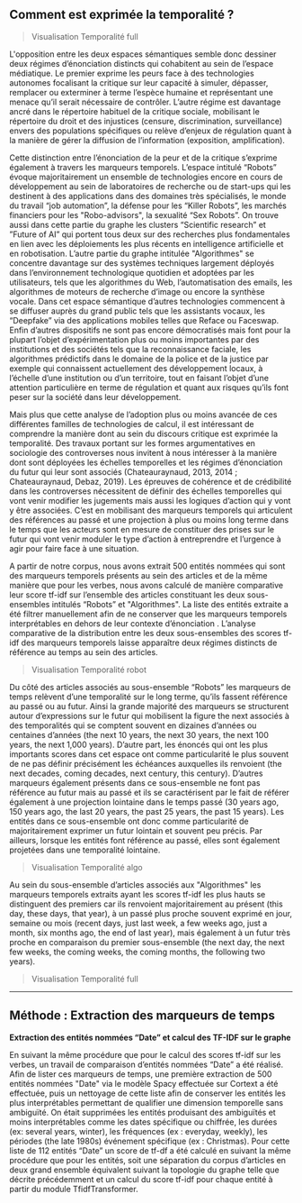 ## Comment est exprimée la temporalité ? 

>Visualisation Temporalité full

L'opposition entre les deux espaces sémantiques semble donc dessiner deux régimes d’énonciation distincts qui cohabitent au sein de l’espace médiatique. Le premier exprime les peurs face à des technologies autonomes focalisant la critique sur leur capacité à simuler, dépasser, remplacer ou exterminer à terme l’espèce humaine et représentant une menace qu’il serait nécessaire de contrôler. L’autre régime est davantage ancré dans le répertoire habituel de la critique sociale, mobilisant le répertoire du droit et des  injustices (censure, discrimination, surveillance) envers des populations spécifiques ou relève d’enjeux de régulation quant à la manière de gérer la diffusion de l’information (exposition, amplification).

Cette distinction entre l’énonciation de la peur et de la critique s’exprime également à travers les marqueurs temporels. L’espace intitulé “Robots” évoque majoritairement un ensemble de technologies encore en cours de développement au sein de laboratoires de recherche ou de start-ups qui les destinent à des applications dans des domaines très spécialisés, le monde du travail “job automation”, la défense pour les “Killer Robots”, les marchés financiers pour les "Robo-advisors", la sexualité “Sex Robots”. On trouve aussi dans cette partie du graphe les clusters “Scientific research” et ”Future of AI” qui portent tous deux sur des recherches plus fondamentales en lien avec les déploiements les plus récents en intelligence artificielle et en robotisation. L’autre partie du graphe intitulée "Algorithmes" se concentre davantage sur des systèmes techniques largement déployés dans l’environnement technologique quotidien et adoptées par les utilisateurs, tels que les algorithmes du Web, l’automatisation des emails, les algorithmes de moteurs de recherche d’image ou encore la synthèse vocale. Dans cet espace sémantique d’autres technologies commencent à se diffuser auprès du grand public tels que les assistants vocaux, les “Deepfake” via des applications mobiles telles que Reface ou Faceswap. Enfin d’autres dispositifs ne sont pas encore démocratisés mais font pour la plupart l’objet d’expérimentation plus ou moins importantes par des institutions et des sociétés tels que la reconnaissance faciale, les algorithmes prédictifs dans le domaine de la police et de la justice par exemple qui connaissent actuellement des développement locaux, à l’échelle d’une institution ou d’un territoire, tout en faisant l’objet d’une attention particulière en terme de régulation et quant aux risques qu’ils font peser sur la société dans leur développement. 

Mais plus que cette analyse de l’adoption plus ou moins avancée de ces différentes familles de technologies de calcul, il est intéressant de comprendre la manière dont au sein du discours critique est exprimée la temporalité. Des travaux portant sur les formes argumentatives en sociologie des controverses nous invitent à nous intéresser à la manière dont sont déployées les échelles temporelles et les régimes d’énonciation du futur qui leur sont associés (Chateauraynaud, 2013, 2014 ; Chateauraynaud, Debaz, 2019). Les épreuves de cohérence et de crédibilité dans les controverses nécessitent de définir des échelles temporelles qui vont venir modifier les jugements mais aussi les logiques d’action qui y vont y être associées. C’est en mobilisant des marqueurs temporels qui articulent des références au passé et une projection à plus ou moins long terme dans le temps que les acteurs sont en mesure de constituer des prises sur le futur qui vont venir moduler le type d’action à entreprendre et l’urgence à agir pour faire face à une situation. 

A partir de notre corpus, nous avons extrait 500 entités nommées qui sont des marqueurs temporels présents au sein des articles et de la même manière que pour les verbes, nous avons calculé de manière comparative leur score tf-idf sur l’ensemble des articles constituant les deux sous-ensembles intitulés “Robots” et "Algorithmes". La liste des entités extraite a été filtrer manuellement afin de ne conserver que les marqueurs temporels interprétables en dehors de leur contexte d’énonciation . L’analyse comparative de la distribution entre les deux sous-ensembles des scores tf-idf des marqueurs temporels laisse apparaître deux régimes distincts de référence au temps au sein des articles. 

>Visualisation Temporalité robot

Du côté des articles associés au sous-ensemble “Robots” les marqueurs de temps relèvent d’une temporalité sur le long terme, qu’ils fassent référence au passé ou au futur. Ainsi la grande majorité des marqueurs se structurent autour d’expressions sur le futur qui mobilisent la figure the next associés à des temporalités qui se comptent souvent en dizaines d’années ou centaines d’années (the next 10 years, the next 30 years, the next 100 years, the next 1,000 years). D’autre part, les énoncés qui ont les plus importants scores dans cet espace ont comme particularité le plus souvent de ne pas définir précisément les échéances auxquelles ils renvoient (the next decades, coming decades, next century, this century). D’autres marqueurs également présents dans ce sous-ensemble ne font pas référence au futur mais au passé et ils se caractérisent par le fait de référer également à une projection lointaine dans le temps passé (30 years ago, 150 years ago, the last 20 years, the past 25 years, the past 15 years). Les entités dans ce sous-ensemble ont donc comme particularité de majoritairement exprimer un futur lointain et souvent peu précis. Par ailleurs, lorsque les entités font référence au passé, elles sont également projetées dans une temporalité lointaine.

>Visualisation Temporalité algo

Au sein du sous-ensemble d’articles associés aux "Algorithmes" les marqueurs temporels extraits ayant les scores tf-idf les plus hauts se distinguent des premiers car ils renvoient majoritairement au présent (this day, these days, that year), à un passé plus proche souvent exprimé en jour, semaine ou mois (recent days, just last week, a few weeks ago, just a month, six months ago, the end of last year), mais également à un futur très proche en comparaison du premier sous-ensemble (the next day, the next few weeks, the coming weeks, the coming months, the following two years). 

>Visualisation Temporalité full


---

## Méthode : Extraction des marqueurs de temps 

**Extraction des entités nommées “Date” et calcul des TF-IDF sur le graphe** 

En suivant la même procédure que pour le calcul des scores tf-idf sur les verbes, un travail de comparaison d’entités nommées “Date” a été réalisé. Afin de lister ces marqueurs de temps, une première extraction de 500 entités nommées "Date" via le modèle Spacy effectuée sur Cortext a été effectuée, puis un nettoyage de cette liste afin de conserver les entités les plus interprétables permettant de qualifier une dimension temporelle sans ambiguïté. On était supprimées les entités produisant des ambiguïtés et moins interprétables comme les dates spécifique ou chiffrée, les durées (ex: several years, winter), les fréquences (ex : everyday, weekly), les périodes (the late 1980s) événement spécifique (ex : Christmas). Pour cette liste de 112 entités “Date” un score de tf-df a été calculé en suivant la même procédure que pour les entités, soit une séparation du corpus d’articles en deux grand ensemble équivalent suivant la topologie du graphe telle que décrite précédemment et un calcul du score tf-idf pour chaque entité à partir du module TfidfTransformer.


